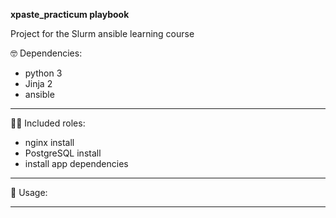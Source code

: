 **xpaste_practicum playbook**


Project for the Slurm ansible learning course

🤓 Dependencies:
- python 3
- Jinja 2
- ansible

___________________________________________________________________________

👷‍♂️ Included roles:
 - nginx install
 - PostgreSQL install 
 - install app dependencies

___________________________________________________________________________

🔧 Usage:



___________________________________________________________________________


